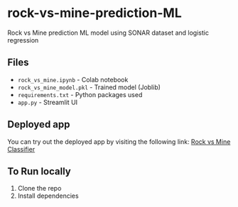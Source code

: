 # rock-vs-mine-prediction-ML
Rock vs Mine prediction ML model using SONAR dataset and logistic regression
## Files
- `rock_vs_mine.ipynb` - Colab notebook
- `rock_vs_mine_model.pkl` - Trained model (Joblib)
- `requirements.txt` - Python packages used
- `app.py` - Streamlit UI
## Deployed app
You can try out the deployed app by visiting the following link:
[Rock vs Mine Classifier](https://rock-vs-mine-prediction-ml.streamlit.app/)
## To Run locally
1. Clone the repo
2. Install dependencies
